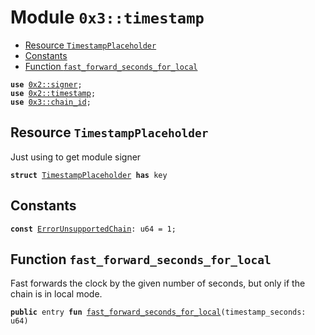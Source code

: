 
<a name="0x3_timestamp"></a>

# Module `0x3::timestamp`



-  [Resource `TimestampPlaceholder`](#0x3_timestamp_TimestampPlaceholder)
-  [Constants](#@Constants_0)
-  [Function `fast_forward_seconds_for_local`](#0x3_timestamp_fast_forward_seconds_for_local)


<pre><code><b>use</b> <a href="">0x2::signer</a>;
<b>use</b> <a href="">0x2::timestamp</a>;
<b>use</b> <a href="chain_id.md#0x3_chain_id">0x3::chain_id</a>;
</code></pre>



<a name="0x3_timestamp_TimestampPlaceholder"></a>

## Resource `TimestampPlaceholder`

Just using to get module signer


<pre><code><b>struct</b> <a href="timestamp.md#0x3_timestamp_TimestampPlaceholder">TimestampPlaceholder</a> <b>has</b> key
</code></pre>



<a name="@Constants_0"></a>

## Constants


<a name="0x3_timestamp_ErrorUnsupportedChain"></a>



<pre><code><b>const</b> <a href="timestamp.md#0x3_timestamp_ErrorUnsupportedChain">ErrorUnsupportedChain</a>: u64 = 1;
</code></pre>



<a name="0x3_timestamp_fast_forward_seconds_for_local"></a>

## Function `fast_forward_seconds_for_local`

Fast forwards the clock by the given number of seconds, but only if the chain is in local mode.


<pre><code><b>public</b> entry <b>fun</b> <a href="timestamp.md#0x3_timestamp_fast_forward_seconds_for_local">fast_forward_seconds_for_local</a>(timestamp_seconds: u64)
</code></pre>
